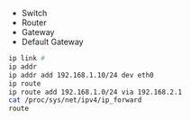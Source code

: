 - Switch
- Router
- Gateway
- Default Gateway
```bash
ip link #
ip addr
ip addr add 192.168.1.10/24 dev eth0
ip route
ip route add 192.168.1.0/24 via 192.168.2.1
cat /proc/sys/net/ipv4/ip_forward
route
```